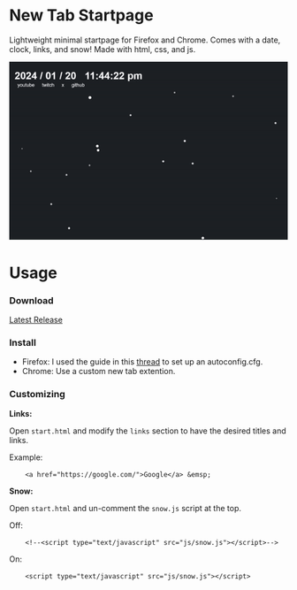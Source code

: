 # New Tab Startpage
Lightweight minimal startpage for Firefox and Chrome. Comes with a date, clock, links, and snow!
Made with html, css, and js. 

<img src="/example.gif"></img>

# Usage
### Download
[Latest Release]()

### Install
 - Firefox: I used the guide in this [thread](https://support.mozilla.org/en-US/questions/1251199#answer-1199709) to set up an autoconfig.cfg.
 - Chrome: Use a custom new tab extention.

### Customizing
  **Links:**
  
  Open `start.html` and modify the `links` section to have the desired titles and links.
  
   Example: 
  
        <a href="https://google.com/">Google</a> &emsp;


  **Snow:**
  
  Open `start.html` and un-comment the `snow.js` script at the top.
  
   Off: 
  
        <!--<script type="text/javascript" src="js/snow.js"></script>-->
        
   On: 
  
        <script type="text/javascript" src="js/snow.js"></script>
